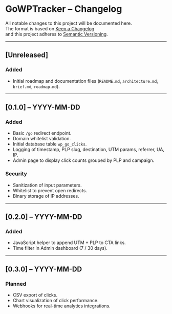 # GoWPTracker – Changelog

All notable changes to this project will be documented here.  
The format is based on [Keep a Changelog](https://keepachangelog.com/)  
and this project adheres to [Semantic Versioning](https://semver.org/).

---

## [Unreleased]
### Added
- Initial roadmap and documentation files (`README.md`, `architecture.md`, `brief.md`, `roadmap.md`).

---

## [0.1.0] – YYYY-MM-DD
### Added
- Basic `/go` redirect endpoint.
- Domain whitelist validation.
- Initial database table `wp_go_clicks`.
- Logging of timestamp, PLP slug, destination, UTM params, referrer, UA, IP.
- Admin page to display click counts grouped by PLP and campaign.

### Security
- Sanitization of input parameters.
- Whitelist to prevent open redirects.
- Binary storage of IP addresses.

---

## [0.2.0] – YYYY-MM-DD
### Added
- JavaScript helper to append UTM + PLP to CTA links.
- Time filter in Admin dashboard (7 / 30 days).

---

## [0.3.0] – YYYY-MM-DD
### Planned
- CSV export of clicks.
- Chart visualization of click performance.
- Webhooks for real-time analytics integrations.
